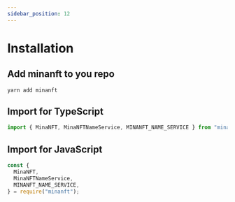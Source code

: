 ```yaml
---
sidebar_position: 12
---
```


# Installation

## Add minanft to you repo

```
yarn add minanft
```

## Import for TypeScript

```typescript
import { MinaNFT, MinaNFTNameService, MINANFT_NAME_SERVICE } from "minanft";
```

## Import for JavaScript

```javascript
const {
  MinaNFT,
  MinaNFTNameService,
  MINANFT_NAME_SERVICE,
} = require("minanft");
```
